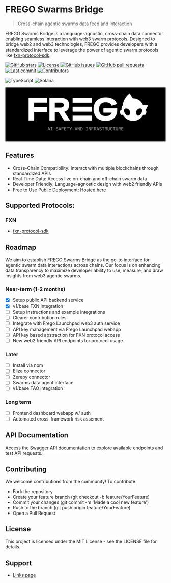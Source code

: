 # FREGO Swarms Bridge

> Cross-chain agentic swarms data feed and interaction

FREGO Swarms Bridge is a language-agnostic, cross-chain data connector enabling seamless interaction with web3 swarm protocols. Designed to bridge web2 and web3 technologies, FREGO provides developers with a standardized interface to leverage the power of agentic swarm protocols like [fxn-protocol-sdk](https://github.com/Oz-Networks/fxn-protocol-sdk).

[![GitHub stars](https://img.shields.io/github/stars/fregodotai/swarms-bridge?style=flat-square)](https://github.com/fregodotai/swarms-bridge/stargazers)
[![License](https://img.shields.io/badge/license-MIT-blue?style=flat-square)](https://github.com/fregodotai/swarms-bridge/blob/main/LICENSE)
[![GitHub issues](https://img.shields.io/github/issues/fregodotai/swarms-bridge?style=flat-square)](https://github.com/fregodotai/swarms-bridge/issues)
[![GitHub pull requests](https://img.shields.io/github/issues-pr/fregodotai/swarms-bridge?style=flat-square)](https://github.com/fregodotai/swarms-bridge/pulls)
[![Last commit](https://img.shields.io/github/last-commit/fregodotai/swarms-bridge?style=flat-square)](https://github.com/fregodotai/swarms-bridge/commits/main)
[![Contributors](https://img.shields.io/github/contributors/fregodotai/swarms-bridge?style=flat-square)](https://github.com/fregodotai/swarms-bridge/graphs/contributors)

![TypeScript](https://img.shields.io/badge/TypeScript-3178C6?style=flat-square&logo=typescript&logoColor=white)
![Solana](https://img.shields.io/badge/Solana-14F195?style=flat-square&logo=solana&logoColor=white&color=black)

![Cover](./Cover.png)

## Features

- Cross-Chain Compatibility: Interact with multiple blockchains through standardized APIs
- Real-Time Data: Access live on-chain and off-chain swarm data
- Developer Friendly: Language-agnostic design with web2 friendly APIs
- Free to Use Public Deployment: [Hosted here](https://data.frego.ai)

## Supported Protocols:

### FXN

- [fxn-protocol-sdk](https://github.com/Oz-Networks/fxn-protocol-sdk)

## Roadmap

We aim to establish FREGO Swarms Bridge as the go-to interface for agentic swarm data interactions across chains. Our focus is on enhancing data transparency to maximize developer ability to use, measure, and draw insights from web3 agentic swarms.

### Near-term (1-2 months)

- [x] Setup public API backend service
- [x] v1/base FXN integration
- [ ] Setup instructions and example integrations
- [ ] Clearer contribution rules
- [ ] Integrate with Frego Launchpad web3 auth service
- [ ] API key management via Frego Launchpad webapp
- [ ] API key based abstraction for FXN protocol access
- [ ] New web2 friendly API endpoints for protocol usage

### Later

- [ ] Install via npm
- [ ] Eliza connector
- [ ] Zerepy connector
- [ ] Swarms data agent interface
- [ ] v1/base TAO integration

### Long term

- [ ] Frontend dashboard webapp w/ auth
- [ ] Automated cross-framework risk assement

## API Documentation

Access the [Swagger API documentation](https://data.frego.ai/api-docs/) to explore available endpoints and test API requests.

## Contributing

We welcome contributions from the community! To contribute:

- Fork the repository
- Create your feature branch (git checkout -b feature/YourFeature)
- Commit your changes (git commit -m 'Made a cool new feature')
- Push to the branch (git push origin feature/YourFeature)
- Open a Pull Request

## License

This project is licensed under the MIT License - see the LICENSE file for details.

## Support

- [Links page](https://links.frego.ai)
